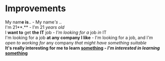 # Improvements

My nam**e is**.. - My name<em>'s</em> ..  
I'm 21**.** - I'm 21 *years old*  
I **want to** get **the IT** job - I<em>'m looking for</em> *a* job *in* IT  
I'm looking for a job **at any company I like** - I'm looking for a job, and I<em>'m open to working for</em> any company *that might have something suitable*  
<strong>It's really interesting for me to learn<strong> <ins>something</ins> - <em>I'm interested in learning</em> <ins>something</ins>
